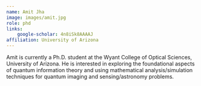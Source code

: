 ```yaml
---
name: Amit Jha
image: images/amit.jpg
role: phd
links:
    google-scholar: 4n8iSk8AAAAJ
affiliation: University of Arizona
---
```


Amit is currently a Ph.D. student at the Wyant College of Optical Sciences, University of Arizona. He is interested in exploring the foundational aspects of quantum information theory and using mathematical analysis/simulation techniques for quantum imaging and sensing/astronomy problems.